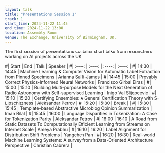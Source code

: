 ```yaml
---
layout: talk
title: "Presentations Session 1"
track: 1
start_time: 2024-11-22 11:45
end_time: 2024-11-22 13:00
location: Assembly Room
venue: The Exchange, University of Birmingham, UK.
---
```



The first session of presentations contains short talks from researchers working on AI projects across the UK.

#| Start     | End      | Talk                                                                                                   | Speaker                |
#|   :----:  |   :----: |   :----:                                                                                               |   :----:               |
#| 14:30     | 14:45    | Machine Learning & Computer Vision for Automatic Label Extraction from Pinned Specimens                | Arianna Salili-James   |
#| 14:45     | 15:00    | Provably Correct Physics-Informed Neural Networks                                                      | Francisco Girbal Eiras |
#| 15:00     | 15:10    | Building Multi-purpose Models for the Next Generation of Radio Astronomy with Self-supervised Learning | Inigo Val Slijepcevic  |
#| 15:10     | 15:20    | Certifying Ensembles: A General Certification Theory with S-Lipschitzness                              | Aleksandar Petrov      |
#| 15:20     | 15:30    | Break                                                                                                  |                        |
#| 15:30     | 15:45    | Template-based Abstractive Microblog Opinion Summarization                                             | Iman Bilal             |
#| 15:45     | 16:00    | Language Disparities in Tokenization: A Case for Tokenization Parity                                   | Aleksandar Petrov      |
#| 16:00     | 16:10    | A Road from Static Datasets To Computationally Efficient Learning from Streams on Internet Scale       | Ameya Prabhu           |
#| 16:10     | 16:20    | Label Alignment for Distribution Shift Problems                                                        | Yangchen Pan           |
#| 16:20     | 16:30    | Real-world Machine Learning Systems: A survey from a Data-Oriented Architecture Perspective            | Christian Cabrera      |
